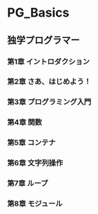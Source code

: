 # PG_Basics
## 独学プログラマー
### 第1章 イントロダクション
### 第2章 さあ、はじめよう！
### 第3章 プログラミング入門
### 第4章  関数
### 第5章 コンテナ
### 第6章 文字列操作
### 第7章 ループ
### 第8章 モジュール



